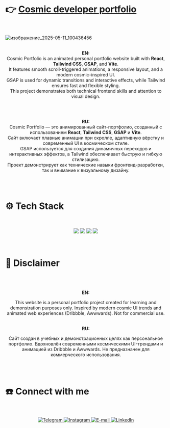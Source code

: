 # 👉 **[Cosmic developer portfolio](https://kushovka.github.io/cosmic-portfolio/)**
<br><br>
![изображение_2025-05-11_100436456](https://github.com/user-attachments/assets/f47a559f-3bde-4615-b2c7-caa9604df627)
<br><br>
<p align="center">
<b>EN:</b><br />
Cosmic Portfolio is an animated personal portfolio website built with <b>React</b>, <b>Tailwind CSS</b>, <b>GSAP</b>, and <b>Vite</b>.<br />
It features smooth scroll-triggered animations, a responsive layout, and a modern cosmic-inspired UI.<br />
GSAP is used for dynamic transitions and interactive effects, while Tailwind ensures fast and flexible styling.<br />
This project demonstrates both technical frontend skills and attention to visual design.
</p>
<br><br>
<p align="center">
<b>RU:</b><br />
Cosmic Portfolio — это анимированный сайт-портфолио, созданный с использованием <b>React</b>, <b>Tailwind CSS</b>, <b>GSAP</b> и <b>Vite</b>.<br />
Сайт включает плавные анимации при скролле, адаптивную вёрстку и современный UI в космическом стиле.<br />
GSAP используется для создания динамичных переходов и интерактивных эффектов, а Tailwind обеспечивает быструю и гибкую стилизацию.<br />
Проект демонстрирует как технические навыки фронтенд-разработки, так и внимание к визуальному дизайну.
</p>
<br><br>
<h1>⚙️ Tech Stack</h1>
<br><br>
<div align="center">
  <img src="https://img.shields.io/badge/react-%2320232a.svg?style=for-the-badge&logo=react&logoColor=%2361DAFB"/>
  <img src="https://img.shields.io/badge/tailwindcss-%2338B2AC.svg?style=for-the-badge&logo=tailwind-css&logoColor=white"/>
  <img src="https://img.shields.io/badge/GSAP-88CE02?style=for-the-badge&logo=greensock&logoColor=white"/>
  <img src="https://img.shields.io/badge/vite-%23646CFF.svg?style=for-the-badge&logo=vite&logoColor=white"/>
</div>
<br><br>

# 🚨 Disclaimer
<br><br>
<div align="center">
  <b>EN:</b><br />
  <p>This website is a personal portfolio project created for learning and demonstration purposes only. Inspired by modern cosmic UI trends and animated web experiences (Dribbble, Awwwards). Not for commercial use.
<br><br>
</div>
<div align="center">
  <b>RU:</b><br />
  <p>
Сайт создан в учебных и демонстрационных целях как персональное портфолио. Вдохновлён современными космическими UI-трендами и анимацией из Dribbble и Awwwards. Не предназначен для коммерческого использования.</p>
</div>
<br><br>
<h1>☎️ Connect with me </h1>
 <br><br>
    <div align="center">
        <a href="https://t.me/kushovka">
<img src="https://img.shields.io/badge/Telegram-%2304A1F7.svg?style=for-the-badge&logo=telegram&logoColor=white" alt="Telegram" />
        </a>
        <a href="https://www.instagram.com/kushovka">
<img src="https://img.shields.io/badge/Instagram-%23E4405F.svg?style=for-the-badge&logo=instagram&logoColor=white" alt="Instagram" />
        </a>
        <a href="mailto:kushovk2003@mail.ru">
<img src="https://img.shields.io/badge/Email-D14836?style=for-the-badge&logo=gmail&logoColor=white" alt="E-mail" />
        </a>
           </a>
        <a href="https://www.linkedin.com/in/kirill-kushov-9714b9364?utm_source=share&utm_campaign=share_via&utm_content=profile&utm_medium=ios_app">
<img src="https://img.shields.io/badge/LinkedIn-0A66C2?style=for-the-badge&logo=linkedin&logoColor=white" alt="LinkedIn" />
        </a>
</div>
 <br><br>
